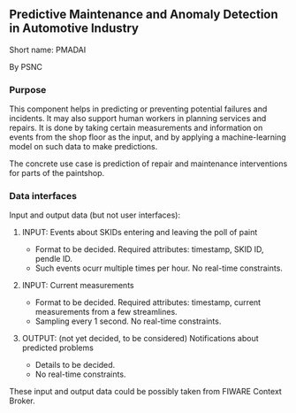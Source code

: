 ## Predictive Maintenance and Anomaly Detection in Automotive Industry

Short name: PMADAI

By PSNC

### Purpose

This component helps in predicting or preventing potential failures and incidents. It may also support human workers in planning services and repairs.
It is done by taking certain measurements and information on events from the shop floor as the input, and by applying a machine-learning model on such data to make predictions.

The concrete use case is prediction of repair and maintenance interventions for parts of the paintshop.

### Data interfaces

Input and output data (but not user interfaces):

1. INPUT: Events about SKIDs entering and leaving the poll of paint
    - Format to be decided. Required attributes: timestamp, SKID ID, pendle ID.
    - Such events ocurr multiple times per hour. No real-time constraints.

1. INPUT: Current measurements
    - Format to be decided. Required attributes: timestamp, current measurements from a few streamlines.
    - Sampling every 1 second. No real-time constraints.

1. OUTPUT: (not yet decided, to be considered) Notifications about predicted problems
    - Details to be decided.
    - No real-time constraints.

These input and output data could be possibly taken from FIWARE Context Broker.
